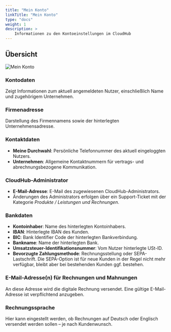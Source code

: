 ```yaml
---
title: "Mein Konto"
linkTitle: "Mein Konto"
type: "docs"
weight: 1
description: >
    Informationen zu den Kontoeinstellungen im CloudHub
---
```


## Übersicht

![Mein Konto](../img/my-account/my-account-overview.png)

### Kontodaten

Zeigt Informationen zum aktuell angemeldeten Nutzer, einschließlich Name und zugehörigem Unternehmen.

### Firmenadresse

Darstellung des Firmennamens sowie der hinterlegten Unternehmensadresse.

### Kontaktdaten

- **Meine Durchwahl**: Persönliche Telefonnummer des aktuell eingeloggten Nutzers.
- **Unternehmen**: Allgemeine Kontaktnummern für vertrags- und abrechnungsbezogene Kommunikation.

### CloudHub-Administrator

- **E-Mail-Adresse**: E-Mail des zugewiesenen CloudHub-Administrators.
- Änderungen des Administrators erfolgen über ein Support-Ticket mit der Kategorie *Produkte / Leistungen und Rechnungen*.

### Bankdaten

- **Kontoinhaber**: Name des hinterlegten Kontoinhabers.
- **IBAN**: Hinterlegte IBAN des Kunden.
- **BIC**: Bank Identifier Code der hinterlegten Bankverbindung.
- **Bankname**: Name der hinterlegten Bank.
- **Umsatzsteuer-Identifikationsnummer**: Vom Nutzer hinterlegte USt-ID.
- **Bevorzugte Zahlungsmethode**: Rechnungsstellung oder SEPA-Lastschrift. Die SEPA-Option ist für neue Kunden in der Regel nicht mehr verfügbar, bleibt aber bei bestehenden Kunden ggf. bestehen.

### E-Mail-Adresse(n) für Rechnungen und Mahnungen

An diese Adresse wird die digitale Rechnung versendet. Eine gültige E-Mail-Adresse ist verpflichtend anzugeben.

### Rechnungssprache

Hier kann eingestellt werden, ob Rechnungen auf Deutsch oder Englisch versendet werden sollen – je nach Kundenwunsch.
